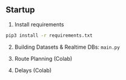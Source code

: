 ## Startup

1. Install requirements

```bash
pip3 install -r requirements.txt
```

2. Building Datasets & Realtime DBs: `main.py`

3. Route Planning (Colab)

4. Delays (Colab)
